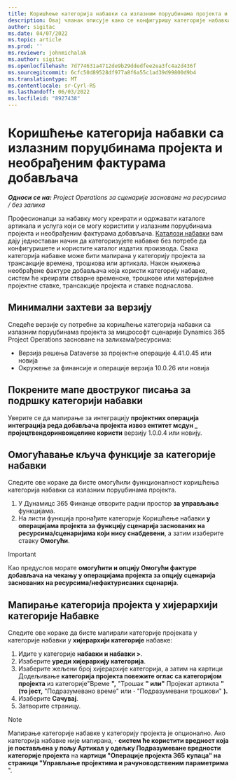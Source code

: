 ```yaml
---
title: Коришћење категорија набавки са излазним поруџбинама пројекта и необрађеним фактурама добављача
description: Овај чланак описује како се конфигуришу категорије набавки које се могу користити са излазним поруџбинама пројекта и необрађеним фактурама добављача.
author: sigitac
ms.date: 04/07/2022
ms.topic: article
ms.prod: ''
ms.reviewer: johnmichalak
ms.author: sigitac
ms.openlocfilehash: 7d774631a4712de9b29ddedfee2ea3fc4a2d436f
ms.sourcegitcommit: 6cfc50d89528df977a8f6a55c1ad39d99800d9b4
ms.translationtype: MT
ms.contentlocale: sr-Cyrl-RS
ms.lasthandoff: 06/03/2022
ms.locfileid: "8927438"
---
```

# <a name="use-procurement-categories-with-project-purchase-orders-and-pending-vendor-invoices"></a>Коришћење категорија набавки са излазним поруџбинама пројекта и необрађеним фактурама добављача

_**Односи се на:** Project Operations за сценарије засноване на ресурсима / без залиха_

Професионалци за набавку могу креирати и одржавати каталоге артикала и услуга који се могу користити у излазним поруџбинама пројекта и необрађеним фактурама добављача. [Каталози набавки](/dynamics365/supply-chain/procurement/procurement-catalogs) вам дају једноставан начин да категоризујете набавке без потребе да конфигуришете и користите каталог издатих производа. Свака категорија набавке може бити мапирана у категорију пројекта за трансакције времена, трошкова или артикала. Након књижења необрађене фактуре добављача која користи категорију набавке, систем ће креирати стварне временске, трошкове или материјалне пројектне ставке, трансакције пројекта и ставке поднаслова.

## <a name="minimum-version-requirements"></a>Минимални захтеви за верзију

Следеће верзије су потребне за коришћење категорија набавки са излазним поруџбинама пројекта за мицрософт сценарије Dynamics 365 Project Operations засноване на залихама/ресурсима:

- Верзија решења Dataverse за пројектне операције 4.41.0.45 или новија
- Окружење за финансије и операције верзија 10.0.26 или новија

## <a name="run-dual-write-maps-for-procurement-category-support"></a>Покрените мапе двоструког писања за подршку категорији набавки

Уверите се да мапирање за интеграцију **пројектних операција интеграција реда добављача пројекта извоз ентитет мсдyн \_ пројецтвендоринвоицелине користи** верзију 1.0.0.4 или новију.

## <a name="enable-the-feature-key-for-procurement-categories"></a>Омогућавање кључа функције за категорије набавки

Следите ове кораке да бисте омогућили функционалност коришћења категорија набавки са излазним поруџбинама пројекта.

1. У Дyнамицс 365 Финанце отворите радни простор **за управљање** функцијама.
1. На листи функција пронађите категорије Коришћење набавки **у операцијама пројекта за функцију сценарија заснованих на ресурсима/сценаријима који нису снабдевени**, а затим изаберите ставку **Омогући**.

> [!IMPORTANT]
> Као предуслов морате **омогућити и опцију Омогући фактуре добављача на чекању у операцијама пројекта за опцију сценарија заснованих на ресурсима/нефактурисаних сценарија**.

## <a name="map-project-categories-in-the-procurement-category-hierarchy"></a>Мапирање категорија пројекта у хијерархији категорије Набавке

Следите ове кораке да бисте мапирали категорије пројеката у категорије набавки у **хијерархији категорије** набавке:

1. Идите у категорије **набавки и набавки \>**.
1. Изаберите **уреди хијерархију категорија**.
1. Изаберите жељени број хијерархије категорија, а затим на картици Додељивање **категорија пројекта повежите оглас са категоријом пројекта** из категорије"Време **",** "Трошак **" или"** Пројекат артикла **" (то јест,** "Подразумевано време" или **·** "Подразумевани трошкови" **).**
1. Изаберите **Сачувај**.
1. Затворите страницу.

> [!NOTE]
> Мапирање категорије набавке у категорију пројекта је опционално. Ако категорија набавке није мапирана, **·** **систем ће користити вредност која је постављена у пољу Артикал у одељку Подразумеване вредности категорије пројекта** на **картици "Операције пројекта 365** **купаца" на страници "Управљање пројектима и рачуноводственим параметрима** ".
